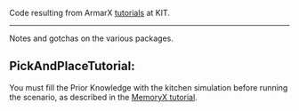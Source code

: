 Code resulting from ArmarX [tutorials][1] at KIT.

[1]: http://h2t-projects.webarchiv.kit.edu/Projects/ArmarX/ArmarXDoc-Tutorials.html

------------------------------

Notes and gotchas on the various packages.

PickAndPlaceTutorial:
--------------------

You must fill the Prior Knowledge with the kitchen simulation before running the scenario, as described in the [MemoryX tutorial](http://h2t-projects.webarchiv.kit.edu/Projects/ArmarX/MemoryX-gettingstarted.html#MemoryX-gettingstarted-filling).
